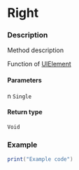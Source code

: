 # Right
### Description
Method description

Function of [UIElement](/classes/UIElement/)

#### Parameters
n `Single`

#### Return type
`Void`

### Example
```lua
print("Example code")
```

